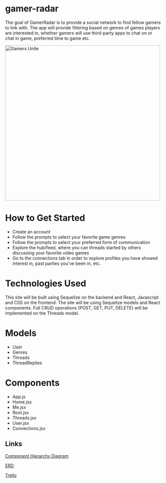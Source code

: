 # gamer-radar

The goal of GamerRadar is to provide a social network to find fellow gamers to link with. The app will provide filtering based on genres of games players are interested in, whether gamers will use third-party apps to chat on or chat in game, preferred time to game etc. 


<img
  src="https://i.imgur.com/PCjGJC7.jpg"
  alt="Gamers Unite"
  title="Optional title"
  style="display: inline-block; margin: 0 auto; max-width: 500px; width: 500px">

<h1> How to Get Started </h1>

- Create an account
- Follow the prompts to select your favorite game genres
- Follow the prompts to select your preferred form of communication
- Explore the hub/feed, where you can threads started by others discussing your favorite video games
- Go to the connections tab in order to explore profiles you have showed interest in, past parties you've been in, etc.


<h1> Technologies Used </h1>
This site will be built using Sequelize on the backend and React, Javascript and CSS on the frontend. The site will be using Sequelize models and React components. Full CRUD operations (POST, GET, PUT, DELETE) will be implemented on the Threads model.

<h1> Models </h1>

- User
- Genres
- Threads
- ThreadReplies

<h1> Components </h1>

- App.js
- Home.jsx
- Me.jsx
- Root.jsx
- Threads.jsx
- User.jsx
- Connections.jsx

<h2> Links </h2>

<a href="https://app.diagrams.net/#G12SnPPZ_eKBecOOGVeKn_5UiAc-fSAqhA" target="_blank">Component Hierarchy Diagram</a>

<a href="https://app.diagrams.net/?libs=general;er#G1qsxym5p3iY-Oms2_aKK9yQ-CeJLIOQff" target="_blank">ERD</a>

<a href="https://trello.com/b/UZYxbbtI/gamer-radar-project-4" target="_blank">Trello</a>
